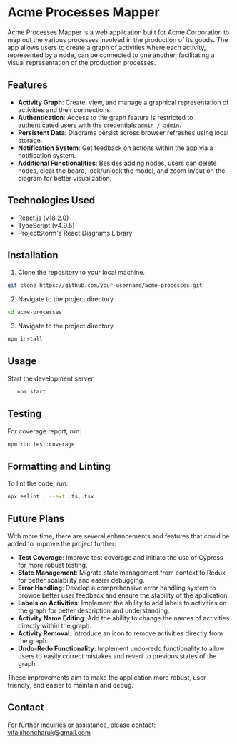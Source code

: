 # Acme Processes Mapper

Acme Processes Mapper is a web application built for Acme Corporation to map out the various processes involved in the production of its goods. The app allows users to create a graph of activities where each activity, represented by a node, can be connected to one another, facilitating a visual representation of the production processes.

## Features

- **Activity Graph**: Create, view, and manage a graphical representation of activities and their connections.
- **Authentication**: Access to the graph feature is restricted to authenticated users with the credentials `admin / admin`.
- **Persistent Data**: Diagrams persist across browser refreshes using local storage.
- **Notification System**: Get feedback on actions within the app via a notification system.
- **Additional Functionalities**: Besides adding nodes, users can delete nodes, clear the board, lock/unlock the model, and zoom in/out on the diagram for better visualization.

## Technologies Used

- React.js (v18.2.0)
- TypeScript (v4.9.5)
- ProjectStorm's React Diagrams Library

## Installation

1. Clone the repository to your local machine.
```bash
git clone https://github.com/your-username/acme-processes.git
```
2. Navigate to the project directory.
```bash
cd acme-processes
```
3. Navigate to the project directory.
```bash
npm install
```
## Usage

 Start the development server.
```bash
   npm start
```

## Testing
For coverage report, run:
   ```bash
   npm run test:coverage
   ```

## Formatting and Linting
To lint the code, run:
   ```bash
   npx eslint . --ext .ts,.tsx
   ```

## Future Plans

With more time, there are several enhancements and features that could be added to improve the project further:

- **Test Coverage**: Improve test coverage and initiate the use of Cypress for more robust testing.
- **State Management**: Migrate state management from context to Redux for better scalability and easier debugging.
- **Error Handling**: Develop a comprehensive error handling system to provide better user feedback and ensure the stability of the application.
- **Labels on Activities**: Implement the ability to add labels to activities on the graph for better description and understanding.
- **Activity Name Editing**: Add the ability to change the names of activities directly within the graph.
- **Activity Removal**: Introduce an icon to remove activities directly from the graph.
- **Undo-Redo Functionality**: Implement undo-redo functionality to allow users to easily correct mistakes and revert to previous states of the graph.

These improvements aim to make the application more robust, user-friendly, and easier to maintain and debug.

## Contact

For further inquiries or assistance, please contact: [vitaliihoncharuk@gmail.com](mailto:vitaliihoncharuk@gmail.com)